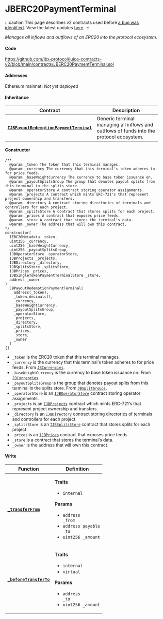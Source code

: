 # JBERC20PaymentTerminal

:::caution
This page describes v2 contracts used before [a bug was identified](/docs/2022-05-24/). View the latest updates [here](https://juicebox.money/#/v2-bug-updates/).
:::

_Manages all inflows and outflows of an ERC20 into the protocol ecosystem._

#### Code

https://github.com/jbx-protocol/juice-contracts-v2/blob/main/contracts/JBERC20PaymentTerminal.sol

#### Addresses

Ethereum mainnet: _Not yet deployed_

#### Inheritance

| Contract                                             | Description                                                                                                                              |
| ------------------------------------------------ | ---------------------------------------------------------------------------------------------------------------------------------------- |
| [**`IJBPayoutRedemptionPaymentTerminal`**](/protocol/api/interfaces/ijbpayoutredemptionpaymentterminal.md) | Generic terminal managing all inflows and outflows of funds into the protocol ecosystem. |

#### Constructor

```
/**
  @param _token The token that this terminal manages.
  @param _currency The currency that this terminal's token adheres to for price feeds.
  @param _baseWeightCurrency The currency to base token issuance on.
  @param _payoutSplitsGroup The group that denotes payout splits from this terminal in the splits store.
  @param _operatorStore A contract storing operator assignments.
  @param _projects A contract which mints ERC-721's that represent project ownership and transfers.
  @param _directory A contract storing directories of terminals and controllers for each project.
  @param _splitsStore A contract that stores splits for each project.
  @param _prices A contract that exposes price feeds.
  @param _store A contract that stores the terminal's data.
  @param _owner The address that will own this contract.
*/
constructor(
  IERC20Metadata _token,
  uint256 _currency,
  uint256 _baseWeightCurrency,
  uint256 _payoutSplitsGroup,
  IJBOperatorStore _operatorStore,
  IJBProjects _projects,
  IJBDirectory _directory,
  IJBSplitsStore _splitsStore,
  IJBPrices _prices,
  IJBSingleTokenPaymentTerminalStore _store,
  address _owner
)
  JBPayoutRedemptionPaymentTerminal(
    address(_token),
    _token.decimals(),
    _currency,
    _baseWeightCurrency,
    _payoutSplitsGroup,
    _operatorStore,
    _projects,
    _directory,
    _splitsStore,
    _prices,
    _store,
    _owner
  )
{}
```

* `_token` is the ERC20 token that this terminal manages.
* `_currency` is the currency that this terminal's token adheres to for price feeds. From [`JBCurrencies`](/protocol/api/libraries/jbcurrencies.md).
* `_baseWeightCurrency` is the currency to base token issuance on. From [`JBCurrencies`](/protocol/api/libraries/jbcurrencies.md).
* `_payoutSplitsGroup` is the group that denotes payout splits from this terminal in the splits store. From [`JBSplitGroups`](/protocol/api/libraries/jbsplitsgroups.md).
* `_operatorStore` is an [`IJBOperatorStore`](/protocol/api/interfaces/ijboperatorstore.md) contract storing operator assignments.
* `_projects` is an [`IJBProjects`](/protocol/api/interfaces/ijbprojects.md) contract which mints ERC-721's that represent project ownership and transfers.
* `_directory` is an [`IJBDirectory`](/protocol/api/interfaces/ijbdirectory.md) contract storing directories of terminals and controllers for each project.
* `_splitsStore` is an [`IJBSplitsStore`](/protocol/api/interfaces/ijbsplitsstore/) contract that stores splits for each project.
* `_prices` is an [`IJBPrices`](/protocol/api/interfaces/ijbprices.md) contract that exposes price feeds.
* `_store` is a contract that stores the terminal's data.
* `_owner` is the address that will own this contract.

#### Write

| Function                                                  | Definition                                                                                                                                                                                                                                                                                                                                                                                                                                                                                                                                                                                                               |
| --------------------------------------------------------- | ------------------------------------------------------------------------------------------------------------------------------------------------------------------------------------------------------------------------------------------------------------------------------------------------------------------------------------------------------------------------------------------------------------------------------------------------------------------------------------------------------------------------------------------------------------------------------------------------------------------------ |
| [**`_transferFrom`**](/protocol/api/contracts/or-payment-terminals/jberc20paymentterminal/write/-_transferfrom.md) | <p><strong>Traits</strong></p><ul><li><code>internal</code></li></ul> <p><strong>Params</strong></p><ul><li><code>address _from</code></li><li><code>address payable _to</code></li><li><code>uint256 _amount</code></li></ul>                                                                                                                                                                                                                  |
| [**`_beforeTransferTo`**](/protocol/api/contracts/or-payment-terminals/jberc20paymentterminal/write/-_beforetransferto.md) | <p><strong>Traits</strong></p><ul><li><code>internal</code></li><li><code>virtual</code></li></ul> <p><strong>Params</strong></p><ul><li><code>address _to</code></li><li><code>uint256 _amount</code></li></ul>                                                                                                                                                                                                                  |
